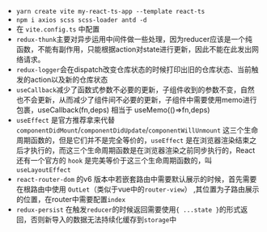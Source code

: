 <!--
 * @Autor: flygg123
 * @Date: 2022-04-27 20:21:42
 * @LastEditTime: 2022-05-08 20:03:03
 * @LastEditors: Please set LastEditors
 * @Description: 
-->
- `yarn create vite my-react-ts-app --template react-ts`
- `npm i axios scss scss-loader antd -d `
- 在 `vite.config.ts` 中配置
- `redux-thunk`主要对异步运用中间件做一些处理，因为reducer应该是一个纯函数，不能有副作用，只能根据action对state进行更新，因此不能在此发出网络请求。
- `redux-logger`会在dispatch改变仓库状态的时候打印出旧的仓库状态、当前触发的action以及新的仓库状态
- `useCallback`减少了函数式参数不必要的更新，子组件收到的参数不变，自然也不会更新，从而减少了组件间不必要的更新，子组件中需要使用memo进行包裹，useCallback(fn,deps) 相当于 useMemo(()=>fn,deps)
- `useEffect` 是官方推荐拿来代替 `componentDidMount`/`componentDidUpdate`/`componentWillUnmount` 这三个生命周期函数的，但是它们并不是完全等价的，`useEffect` 是在浏览器渲染结束之后才执行的，而这三个生命周期函数是在浏览器渲染之前同步执行的，React 还有一个官方的 `hook` 是完美等价于这三个生命周期函数的，叫 `useLayoutEffect`
- `react-router-dom` 的v6 版本中若嵌套路由中需要默认展示的时候，首先需要在根路由中使用 `OutLet`（类似于vue中的`router-view`） ,其位置为子路由展示的位置，在router中需要配置`index`
- `redux-persist` 在触发`reducer`的时候返回需要使用`{ ...state }`的形式返回，否则新导入的数据无法持续化缓存到`storage`中